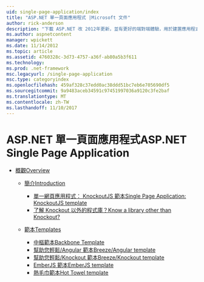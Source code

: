 ```yaml
---
uid: single-page-application/index
title: "ASP.NET 單一頁面應用程式 |Microsoft 文件"
author: rick-anderson
description: "下載 ASP.NET 改 2012年更新，並有更好的端對端體驗，用於建置應用程式具有重要的用戶端互動使用 JavaScrip..."
ms.author: aspnetcontent
manager: wpickett
ms.date: 11/14/2012
ms.topic: article
ms.assetid: 4760328c-3d73-4757-a36f-ab80a5b3f611
ms.technology: 
ms.prod: .net-framework
msc.legacyurl: /single-page-application
msc.type: categoryindex
ms.openlocfilehash: 459af328c37edd0ac38ddd51bc7eb6e705690df5
ms.sourcegitcommit: 9a9483aceb34591c97451997036a9120c3fe2baf
ms.translationtype: MT
ms.contentlocale: zh-TW
ms.lasthandoff: 11/10/2017
---
```

<a name="aspnet-single-page-application"></a><span data-ttu-id="cb952-103">ASP.NET 單一頁面應用程式</span><span class="sxs-lookup"><span data-stu-id="cb952-103">ASP.NET Single Page Application</span></span>
====================
- [<span data-ttu-id="cb952-104">概觀</span><span class="sxs-lookup"><span data-stu-id="cb952-104">Overview</span></span>](overview/index.md)

    - [<span data-ttu-id="cb952-105">簡介</span><span class="sxs-lookup"><span data-stu-id="cb952-105">Introduction</span></span>](overview/introduction/index.md)

        - [<span data-ttu-id="cb952-106">單一網頁應用程式： KnockoutJS 範本</span><span class="sxs-lookup"><span data-stu-id="cb952-106">Single Page Application: KnockoutJS template</span></span>](overview/introduction/knockoutjs-template.md)
        - [<span data-ttu-id="cb952-107">了解 Knockout 以外的程式庫？</span><span class="sxs-lookup"><span data-stu-id="cb952-107">Know a library other than Knockout?</span></span>](overview/introduction/other-libraries.md)
    - [<span data-ttu-id="cb952-108">範本</span><span class="sxs-lookup"><span data-stu-id="cb952-108">Templates</span></span>](overview/templates/index.md)

        - [<span data-ttu-id="cb952-109">中樞範本</span><span class="sxs-lookup"><span data-stu-id="cb952-109">Backbone Template</span></span>](overview/templates/backbonejs-template.md)
        - [<span data-ttu-id="cb952-110">幫助您輕鬆/Angular 範本</span><span class="sxs-lookup"><span data-stu-id="cb952-110">Breeze/Angular template</span></span>](overview/templates/breezeangular-template.md)
        - [<span data-ttu-id="cb952-111">幫助您輕鬆/Knockout 範本</span><span class="sxs-lookup"><span data-stu-id="cb952-111">Breeze/Knockout template</span></span>](overview/templates/breezeknockout-template.md)
        - [<span data-ttu-id="cb952-112">EmberJS 範本</span><span class="sxs-lookup"><span data-stu-id="cb952-112">EmberJS template</span></span>](overview/templates/emberjs-template.md)
        - [<span data-ttu-id="cb952-113">熱毛巾範本</span><span class="sxs-lookup"><span data-stu-id="cb952-113">Hot Towel template</span></span>](overview/templates/hottowel-template.md)
